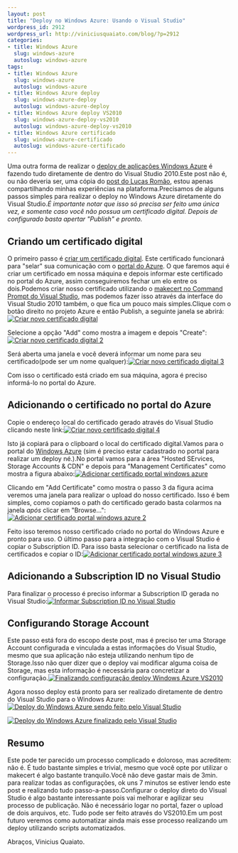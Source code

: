```yaml
--- 
layout: post
title: "Deploy no Windows Azure: Usando o Visual Studio"
wordpress_id: 2912
wordpress_url: http://viniciusquaiato.com/blog/?p=2912
categories: 
- title: Windows Azure
  slug: windows-azure
  autoslug: windows-azure
tags: 
- title: Windows Azure
  slug: windows-azure
  autoslug: windows-azure
- title: Windows Azure deploy
  slug: windows-azure-deploy
  autoslug: windows-azure-deploy
- title: Windows Azure deploy VS2010
  slug: windows-azure-deploy-vs2010
  autoslug: windows-azure-deploy-vs2010
- title: Windows Azure certificado
  slug: windows-azure-certificado
  autoslug: windows-azure-certificado
---
```

Uma outra forma de realizar o [deploy de aplicações Windows Azure](http://viniciusquaiato.com/blog/deploy-no-windows-azure-portal/) é fazendo tudo diretamente de dentro do Visual Studio 2010.Este post não é, ou não deveria ser, uma cópia do [post do Lucas Romão](http://laromao.wordpress.com/2010/11/23/publicando-sua-app-no-azure-direto-do-visual-studio-2010/), estou apenas compartilhando minhas experiências na plataforma.Precisamos de alguns passos simples para realizar o deploy no Windows Azure diretamente do Visual Studio._É importante notar que isso só precisa ser feito uma única vez, e somente caso você não possua um certificado digital. Depois de configurado basta apertar "Publish" e pronto._

## Criando um certificado digital


O primeiro passo é [criar um certificado digital](http://msdn.microsoft.com/en-us/library/ff683676.aspx). Este certificado funcionará para "selar" sua comunicação com o [portal do Azure](http://windows.azure.com). O que faremos aqui é criar um certificado em nossa máquina e depois informar este certificado no portal do Azure, assim conseguiremos fechar um elo entre os dois.Podemos criar nosso certificado utilizando o [makecert no Command Prompt do Visual Studio](http://msdn.microsoft.com/pt-br/library/bfsktky3(v=vs.80).aspx), mas podemos fazer isso através da interface do Visual Studio 2010 também, o que fica um pouco mais simples.Clique com o botão direito no projeto Azure e então Publish, a seguinte janela se abrirá:[![Criar novo certificado digital](http://viniciusquaiato.com/images_posts/Criar-novo-certificado-digital-300x282.png "Criar novo certificado digital")](http://viniciusquaiato.com/images_posts/Criar-novo-certificado-digital.png)



Selecione a opção "Add" como mostra a imagem e depois "Create":[![Criar novo certificado digital 2](http://viniciusquaiato.com/images_posts/Criar-novo-certificado-digital-2-300x202.png "Criar novo certificado digital 2")](http://viniciusquaiato.com/images_posts/Criar-novo-certificado-digital-2.png)



Será aberta uma janela e você deverá informar um nome para seu certificado(pode ser um nome qualquer):[![Criar novo certificado digital 3](http://viniciusquaiato.com/images_posts/Criar-novo-certificado-digital-3-300x116.png "Criar novo certificado digital 3")](http://viniciusquaiato.com/images_posts/Criar-novo-certificado-digital-3.png)

Com isso o certificado está criado em sua máquina, agora é preciso informá-lo no portal do Azure.

## Adicionando o certificado no portal do Azure


Copie o endereço local do certificado gerado através do Visual Studio clicando neste link:[![Criar novo certificado digital 4](http://viniciusquaiato.com/images_posts/Criar-novo-certificado-digital-4-300x202.png "Criar novo certificado digital 4")](http://viniciusquaiato.com/images_posts/Criar-novo-certificado-digital-4.png)



Isto já copiará para o clipboard o local do certificado digital.Vamos para o portal do [Windows Azure](http://windows.azure.com) (sim é preciso estar cadastrado no portal para realizar um deploy né.).No portal vamos para a área "Hosted SErvices, Storage Accounts & CDN" e depois para "Management Certificates" como mostra a figura abaixo:[![Adicionar certificado portal windows azure](http://viniciusquaiato.com/images_posts/Adicionar-certificado-portal-windows-azure-300x239.png "Adicionar certificado portal windows azure")](http://viniciusquaiato.com/images_posts/Adicionar-certificado-portal-windows-azure.png)



Clicando em "Add Certificate" como mostra o passo 3 da figura acima veremos uma janela para realizar o upload do nosso certificado. Isso é bem simples, como copiamos o path do certificado gerado basta colarmos na janela _após_ clicar em "Browse...":[![Adicionar certificado portal windows azure 2](http://viniciusquaiato.com/images_posts/Adicionar-certificado-portal-windows-azure-2-300x240.png "Adicionar certificado portal windows azure 2")](http://viniciusquaiato.com/images_posts/Adicionar-certificado-portal-windows-azure-2.png)



Feito isso teremos nosso certificado criado no portal do Windows Azure e pronto para uso. O último passo para a integração com o Visual Studio é copiar o Subscription ID. Para isso basta selecionar o certificado na lista de certificados e copiar o ID:[![Adicionar certificado portal windows azure 3](http://viniciusquaiato.com/images_posts/Adicionar-certificado-portal-windows-azure-31-300x239.png "Adicionar certificado portal windows azure 3")](http://viniciusquaiato.com/images_posts/Adicionar-certificado-portal-windows-azure-31.png)



## Adicionando a Subscription ID no Visual Studio


Para finalizar o processo é preciso informar a Subscription ID gerada no Visual Studio:[![Informar Subscription ID no Visual Studio](http://viniciusquaiato.com/images_posts/Informar-Subscription-ID-no-Visual-Studio-300x202.png "Informar Subscription ID no Visual Studio")](http://viniciusquaiato.com/images_posts/Informar-Subscription-ID-no-Visual-Studio.png)



## Configurando Storage Account


Este passo está fora do escopo deste post, mas é preciso ter uma Storage Account configurada e vinculada a estas informações do Visual Studio, mesmo que sua aplicação não esteja utilizando nenhum tipo de Storage.Isso não quer dizer que o deploy vai modificar alguma coisa de Storage, mas esta informação é necessária para concretizar a configuração.[![Finalizando configuração deploy Windows Azure VS2010](http://viniciusquaiato.com/images_posts/Finalizando-e-realizando-deploy-Windows-Azure-VS2010-300x282.png "Finalizando configuração deploy Windows Azure VS2010")](http://viniciusquaiato.com/images_posts/Finalizando-e-realizando-deploy-Windows-Azure-VS2010.png)



Agora nosso deploy está pronto para ser realizado diretamente de dentro do Visual Studio para o Windows Azure:[![Deploy do Windows Azure sendo feito pelo Visual Studio](http://viniciusquaiato.com/images_posts/Deploy-do-Windows-Azure-sendo-feito-pelo-Visual-Studio-300x101.png "Deploy do Windows Azure sendo feito pelo Visual Studio")](http://viniciusquaiato.com/images_posts/Deploy-do-Windows-Azure-sendo-feito-pelo-Visual-Studio.png)



[![Deploy do Windows Azure finalizado pelo Visual Studio](http://viniciusquaiato.com/images_posts/Deploy-do-Windows-Azure-finalizado-pelo-Visual-Studio-300x101.png "Deploy do Windows Azure finalizado pelo Visual Studio")](http://viniciusquaiato.com/images_posts/Deploy-do-Windows-Azure-finalizado-pelo-Visual-Studio.png)



## Resumo
Este pode ter parecido um processo complicado e doloroso, mas acreditem: não é. É tudo bastante simples e trivial, mesmo que você opte por utilizar o makecert é algo bastante tranquilo.Você não deve gastar mais de 3min. para realizar todas as configurações, ok uns 7 minutos se estiver lendo este post e realizando tudo passo-a-passo.Configurar o deploy direto do Visual Studio é algo bastante interessante pois vai melhorar e agilizar seu processo de publicação. Não é necessário logar no portal, fazer o upload de dois arquivos, etc. Tudo pode ser feito através do VS2010.Em um post futuro veremos como automatizar ainda mais esse processo realizando um deploy utilizando scripts automatizados.

Abraços,
Vinicius Quaiato.
